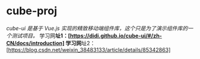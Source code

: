 # cube-proj
_cube-ui 是基于 Vue.js 实现的精致移动端组件库，这个只是为了演示组件库的一个测试项目。_
学习网****址1：[https://didi.github.io/cube-ui/#/zh-CN/docs/introduction]
学习网****址2：[https://blog.csdn.net/weixin_38483133/article/details/85342863]
